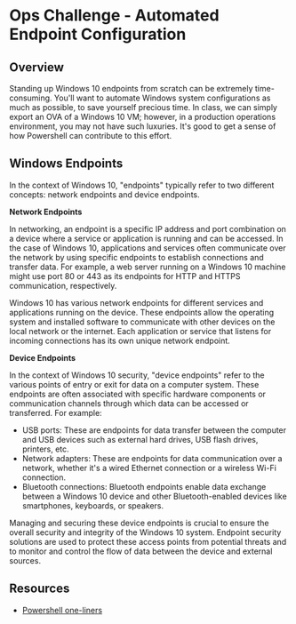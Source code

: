 # Ops Challenge - Automated Endpoint Configuration

## Overview

Standing up Windows 10 endpoints from scratch can be extremely time-consuming. You'll want to automate Windows system configurations as much as possible, to save yourself precious time. In class, we can simply export an OVA of a Windows 10 VM; however, in a production operations environment, you may not have such luxuries. It's good to get a sense of how Powershell can contribute to this effort.

## Windows Endpoints
In the context of Windows 10, "endpoints" typically refer to two different concepts: network endpoints and device endpoints.

**Network Endpoints**

In networking, an endpoint is a specific IP address and port combination on a device where a service or application is running and can be accessed. In the case of Windows 10, applications and services often communicate over the network by using specific endpoints to establish connections and transfer data. For example, a web server running on a Windows 10 machine might use port 80 or 443 as its endpoints for HTTP and HTTPS communication, respectively.

Windows 10 has various network endpoints for different services and applications running on the device. These endpoints allow the operating system and installed software to communicate with other devices on the local network or the internet. Each application or service that listens for incoming connections has its own unique network endpoint.

**Device Endpoints**

In the context of Windows 10 security, "device endpoints" refer to the various points of entry or exit for data on a computer system. These endpoints are often associated with specific hardware components or communication channels through which data can be accessed or transferred. For example:

- USB ports: These are endpoints for data transfer between the computer and USB devices such as external hard drives, USB flash drives, printers, etc.
- Network adapters: These are endpoints for data communication over a network, whether it's a wired Ethernet connection or a wireless Wi-Fi connection.
- Bluetooth connections: Bluetooth endpoints enable data exchange between a Windows 10 device and other Bluetooth-enabled devices like smartphones, keyboards, or speakers.

Managing and securing these device endpoints is crucial to ensure the overall security and integrity of the Windows 10 system. Endpoint security solutions are used to protect these access points from potential threats and to monitor and control the flow of data between the device and external sources.


## Resources

- [Powershell one-liners](https://github.com/superswan/Powershell-SysAdmin)
